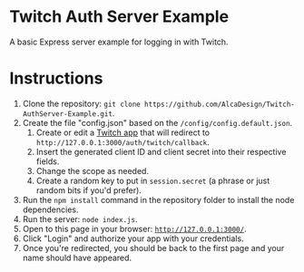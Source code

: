 # Twitch Auth Server Example

A basic Express server example for logging in with Twitch.

# Instructions

1. Clone the repository: `git clone https://github.com/AlcaDesign/Twitch-AuthServer-Example.git`.
2. Create the file "config.json" based on the `/config/config.default.json`.
    1. Create or edit a [Twitch app](http://www.twitch.tv/kraken/oauth2/clients/new) that will redirect to `http://127.0.0.1:3000/auth/twitch/callback`.
    2. Insert the generated client ID and client secret into their respective fields.
    3. Change the scope as needed.
    4. Create a random key to put in `session.secret` (a phrase or just random bits if you'd prefer).
3. Run the `npm install` command in the repository folder to install the node dependencies.
4. Run the server: `node index.js`.
5. Open to this page in your browser: [`http://127.0.0.1:3000/`](http://127.0.0.1:3000/).
6. Click "Login" and authorize your app with your credentials.
7. Once you're redirected, you should be back to the first page and your name should have appeared.
